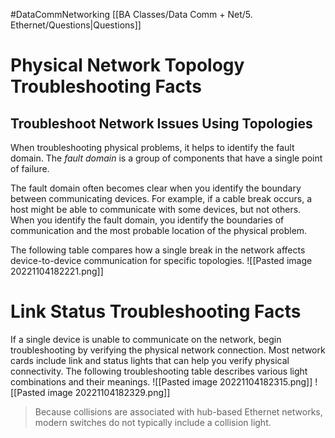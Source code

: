 #DataCommNetworking [[BA Classes/Data Comm + Net/5. Ethernet/Questions|Questions]]
# Physical Network Topology Troubleshooting Facts
## Troubleshoot Network Issues Using Topologies
When troubleshooting physical problems, it helps to identify the fault domain. The _fault domain_ is a group of components that have a single point of failure.

The fault domain often becomes clear when you identify the boundary between communicating devices. For example, if a cable break occurs, a host might be able to communicate with some devices, but not others. When you identify the fault domain, you identify the boundaries of communication and the most probable location of the physical problem.

The following table compares how a single break in the network affects device-to-device communication for specific topologies.
![[Pasted image 20221104182221.png]]

# Link Status Troubleshooting Facts
If a single device is unable to communicate on the network, begin troubleshooting by verifying the physical network connection. Most network cards include link and status lights that can help you verify physical connectivity. The following troubleshooting table describes various light combinations and their meanings.
![[Pasted image 20221104182315.png]]
![[Pasted image 20221104182329.png]]
> Because collisions are associated with hub-based Ethernet networks, modern switches do not typically include a collision light.


